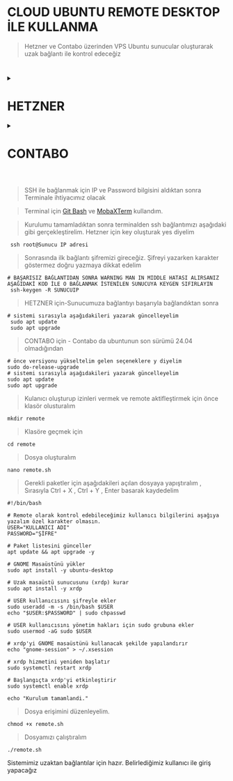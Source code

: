  # CLOUD UBUNTU REMOTE DESKTOP İLE KULLANMA

> Hetzner ve Contabo üzerinden VPS Ubuntu sunucular oluşturarak uzak bağlantı ile kontrol edeceğiz
 #
<details>
  <summary> <h1> HETZNER </summary> </h1>

> Kayıt olurken referans kodu ile '20 Euro' deneme bakiyenizi alabilirsiniz.

> [Ref Linki](https://hetzner.cloud/?ref=VUlUHlXsLbAs)

> Kayıt olurken KYC istiyorlar aksi takdirde hesabı devre dışı bırakıyorlar kullanabilmeniz için resmi belge göndermeniz gerekli.

> Kayıt olduktan sonra eğer bakiye yüklenmemişse support kısmından bilet oluşturarak talepte bulunun yüklüyorlar. 
    
> Hetznerde sunucuyu oluşturduktan sonra kayıtlı olduğumuz mail adresine IP ve PW bilgileri gönderiliyor.

![image](https://github.com/user-attachments/assets/035f2c59-5dd3-4a74-a1b9-ca3fb7ad1e0e)

> Hetzner İlk SSH bağlantısından sonra şifreyi değiştirmeyi gerektiriyor ilk bağlantıdan sonra yeni şifremizi oluşturacağız.
</details>

<details>

 #

  <summary> <h1> CONTABO </summary> </h1>
    
> CONTABO da sunucuyu oluştururken SSH için gerekli PW oluşturmak gerekiyor.

> Daha sonra bu belirlediğiniz bağlantı bilgilerini kaydedin Ve profildeki Your Services kısmına sunucunuzun oluşturulmasını bekleyin

> 
</details>
 
 #

> SSH ile bağlanmak için IP ve Password bilgisini aldıktan sonra Terminale ihtiyacımız olacak

> Terminal için [Git Bash](https://git-scm.com/downloads) ve [MobaXTerm](https://mobaxterm.mobatek.net/) kullandım.

> Kurulumu tamamladıktan sonra terminalden ssh bağlantımızı aşağıdaki gibi gerçekleştirelim. Hetzner için key oluşturak yes diyelim

```console
 ssh root@Sunucu IP adresi
```
> Sonrasında ilk bağlantı şifremizi gireceğiz. Şifreyi yazarken karakter göstermez doğru yazmaya dikkat edelim



```console
# BAŞARISIZ BAĞLANTIDAN SONRA WARNING MAN IN MIDDLE HATASI ALIRSANIZ AŞAĞIDAKİ KOD İLE O BAĞLANMAK İSTENİLEN SUNUCUYA KEYGEN SIFIRLAYIN
 ssh-keygen -R SUNUCUIP
```

> HETZNER için-Sunucumuza bağlantıyı başarıyla bağlandıktan sonra
```console
# sistemi sırasıyla aşağıdakileri yazarak güncelleyelim
 sudo apt update
 sudo apt upgrade
```
> CONTABO için - Contabo da ubuntunun son sürümü 24.04 olmadığından
```console
# önce versiyonu yükseltelim gelen seçeneklere y diyelim
sudo do-release-upgrade
# sistemi sırasıyla aşağıdakileri yazarak güncelleyelim
sudo apt update
sudo apt upgrade
```
> Kulanıcı oluşturup izinleri vermek ve remote aktifleştirmek için önce klasör olusturalım
```console
mkdir remote
```
> Klasöre geçmek için
```console
cd remote
```
> Dosya oluşturalım
```console
nano remote.sh
```
> Gerekli paketler için aşağıdakileri açılan dosyaya yapıştıralım , Sırasıyla Ctrl + X , Ctrl + Y , Enter basarak kaydedelim
```console
#!/bin/bash

# Remote olarak kontrol edebileceğimiz kullanıcı bilgilerini aşağıya yazalım özel karakter olmasın.
USER="KULLANICI ADI"
PASSWORD="ŞİFRE"

# Paket listesini günceller
apt update && apt upgrade -y

# GNOME Masaüstünü yükler
sudo apt install -y ubuntu-desktop

# Uzak masaüstü sunucusunu (xrdp) kurar
sudo apt install -y xrdp

# USER kullanıcısını şifreyle ekler
sudo useradd -m -s /bin/bash $USER
echo "$USER:$PASSWORD" | sudo chpasswd

# USER kullanıcısını yönetim hakları için sudo grubuna ekler
sudo usermod -aG sudo $USER

# xrdp'yi GNOME masaüstünü kullanacak şekilde yapılandırır
echo "gnome-session" > ~/.xsession

# xrdp hizmetini yeniden başlatır
sudo systemctl restart xrdp

# Başlangıçta xrdp'yi etkinleştirir
sudo systemctl enable xrdp

echo "Kurulum tamamlandi."

```
> Dosya erişimini düzenleyelim.
```console
chmod +x remote.sh
```
> Dosyamızı çalıştıralım
```console
./remote.sh
```
Sistemimiz uzaktan bağlantılar için hazır. Belirlediğimiz kullanıcı ile giriş yapacağız
